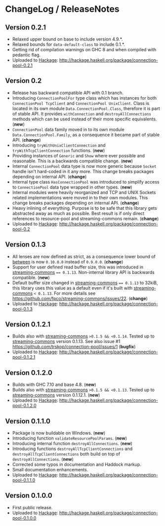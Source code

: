 # ChangeLog / ReleaseNotes


## Version 0.2.1

* Relaxed upper bound on base to include version 4.9.\*.
* Relaxed bounds for `data-default-class` to include 0.1.\*.
* Getting rid of compilation warnings on GHC 8 and when compiled with pedantic
  flag.
* Uploaded to [Hackage][]:
  <http://hackage.haskell.org/package/connection-pool-0.2.1>


## Version 0.2

* Release has backward compatible API with 0.1 branch.
* Introducing `ConnectionPoolFor` type class which has instances for both
  `ConnectionPool TcpClient` and `ConnectionPool UnixClient`. Class is located
  in its own module `Data.ConnectionPool.Class`, therefore it is part of stable
  API. It provides `withConnection` and `destroyAllConnections` methods which
  can be used instead of their more specific equivalents. (**new**)
* `ConnectionPool` data family moved in to its own module
  `Data.ConnectionPool.Family`, as a consequence it became part of stable API.
  (**change**)
* Introducing `tryWithUnixClientConnection` and `tryWithTcpClientConnection`
  functions. (**new**)
* Providing instances of `Generic` and `Show` where ever possible and
  reasonable. This is a backwards compatible change. (**new**)
* Internal `ConnectionPool` data type is now more generic because `Socket`
  handle isn't hard-coded in it any more. This change breaks packages depending
  on internal API. (**change**)
* Internal type class `HasConnectionPool` was introduced to simplify access to
  `ConnectionPool` data type wrapped in other types. (**new**)
* Internal modules were heavily reorganized and TCP and UNIX Sockets related
  implementations were moved in to their own modules. This change breaks
  packages depending on internal API. (**change**)
* Heavy inlining of everything. Purpose is to be safe that this library gets
  abstracted away as much as possible. Best result is if only direct references
  to resource-pool and streaming-commons remain. (**change**)
* Uploaded to [Hackage][]:
  <http://hackage.haskell.org/package/connection-pool-0.2>


## Version 0.1.3

* All lenses are now defined as strict, as a consequence lower bound of
  [between][] is now `0.10.0.0` instead of `0.9.0.0`. (**change**)
* Support for user defined read buffer size, this was introduced in
  [streaming-commons][] `== 0.1.13`. Non-internal library API is backwards
  compatible. (**new**)
* Default buffer size changed in [streaming-commons][] `== 0.1.13` to 32kiB,
  this library uses this value as a default even if it's built with
  [streaming-commons][] `< 0.1.13`. For more details see
  <https://github.com/fpco/streaming-commons/issues/22>. (**change**)
* Uploaded to [Hackage][]:
  <http://hackage.haskell.org/package/connection-pool-0.1.3>


## Version 0.1.2.1

* Builds also with [streaming-commons][] `>0.1.5 && <0.1.14`. Tested up to
  [streaming-commons][] version 0.1.13. See also issue #1
  <https://github.com/trskop/connection-pool/issues/1> (**bugfix**)
* Uploaded to [Hackage][]:
  <http://hackage.haskell.org/package/connection-pool-0.1.2.1>


## Version 0.1.2.0

* Builds with GHC 7.10 and base 4.8. (**new**)
* Builds also with [streaming-commons][] `>0.1.5 && <0.1.13`. Tested up to
  [streaming-commons][] version 0.1.12.1. (**new**)
* Uploaded to [Hackage][]:
  <http://hackage.haskell.org/package/connection-pool-0.1.2.0>


## Version 0.1.1.0

* Package is now buildable on Windows. (**new**)
* Introducing function `validateResourcePoolParams`. (**new**)
* Introducing internal function `destroyAllConnections`. (**new**)
* Introducing functions `destroyAllTcpClientConnections` and
  `destroyAllTcpClientConnections` both build on top of
  `destroyAllConnections`. (**new**)
* Corrected some typos in documentation and Haddock markup.
* Small documentation enhancements.
* Uploaded to [Hackage][]:
  <http://hackage.haskell.org/package/connection-pool-0.1.1.0>


## Version 0.1.0.0

* First public release.
* Uploaded to [Hackage][]:
  <http://hackage.haskell.org/package/connection-pool-0.1.0.0>



[between]:
  http://hackage.haskell.org/package/between
  "Function combinator 'between' and derived combinators."
[Hackage]:
  http://hackage.haskell.org/
  "HackageDB (or just Hackage) is a collection of releases of Haskell packages."
[streaming-commons]:
  http://hackage.haskell.org/package/streaming-commons
  "Low-dependency functionality commonly needed by various streaming data libraries"

<!--
  vim: filetype=markdown softtabstop=4 shiftwidth=4 expandtab
-->
